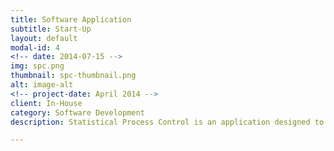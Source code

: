 ```yaml
---
title: Software Application
subtitle: Start-Up
layout: default
modal-id: 4
<!-- date: 2014-07-15 -->
img: spc.png
thumbnail: spc-thumbnail.png
alt: image-alt
<!-- project-date: April 2014 -->
client: In-House
category: Software Development
description: Statistical Process Control is an application designed to manage business processes with statistical tools. Engineers at plants could control process variables to manage production within Six Sigma levels, for instance, or environmental engineers could control attributes to lower the carbon footprint. In the next phase of development, we plan to incorporate machine learning to make the application intelligent.    

---
```

